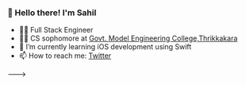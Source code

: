 ### 👋 Hello there! I'm Sahil

- 👨‍💻 Full Stack Engineer
- 👨‍🎓 CS sophomore at [Govt. Model Engineering College,Thrikkakara](https://www.mec.ac.in/)
- 🌱 I’m currently learning iOS development using Swift
- 📫 How to reach me: [Twitter](https://twitter.com/sahilsaitn)

<!---
SahilSait/SahilSait is a ✨ special ✨ repository because its `README.md` (this file) appears on your GitHub profile.
You can click the Preview link to take a look at your changes.
- 💞️ I’m looking to collaborate on ...
<!-- - 👀 I’m interested in MERN stack and Django -->
--->
